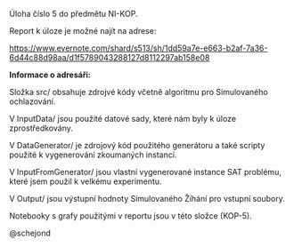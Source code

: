 Úloha číslo 5 do předmětu NI-KOP.


Report k úloze je možné najít na adrese:


https://www.evernote.com/shard/s513/sh/1dd59a7e-e663-b2af-7a36-6d44c88d98aa/d1f5789043288127d8112297ab158e08


**Informace o adresáři:**

Složka src/ obsahuje zdrojvé kódy včetně algoritmu pro Simulovaného ochlazování.

V InputData/ jsou použité datové sady, které nám byly k úloze zprostředkovány.

V DataGenerator/ je zdrojový kód použitého generátoru a také scripty použité k vygenerování zkoumaných instancí.

V InputFromGenerator/ jsou vlastní vygenerované instance SAT problému, které jsem použil k velkému experimentu.

V Output/ jsou výstupní hodnoty Simulovaného Žíhání pro vstupní soubory.

Notebooky s grafy použitými v reportu jsou v této složce (KOP-5).


@schejond
